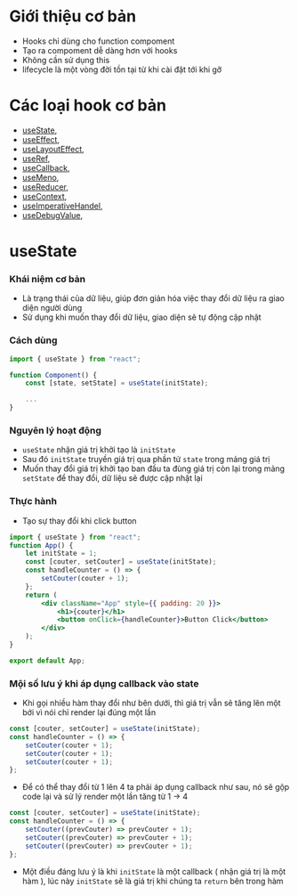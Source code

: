 # **Giới thiệu cơ bản**

-   Hooks chỉ dùng cho function compoment
-   Tạo ra compoment dễ dàng hơn với hooks
-   Không cần sử dụng this
-   lifecycle là một vòng đời tồn tại từ khi cài đặt tới khi gỡ

# **Các loại hook cơ bản**

-   [useState](#useState),
-   [useEffect](),
-   [useLayoutEffect](),
-   [useRef](),
-   [useCallback](),
-   [useMeno](),
-   [useReducer](),
-   [useContext](),
-   [useImperativeHandel](),
-   [useDebugValue](),

# **useState**

### Khái niệm cơ bản

-   Là trạng thái của dữ liệu, giúp đơn giản hóa việc thay đổi dữ liệu ra giao diện người dùng
-   Sử dụng khi muốn thay đổi dữ liệu, giao diện sẽ tự động cập nhật

### Cách dùng

```jsx
import { useState } from "react";

function Component() {
    const [state, setState] = useState(initState);

    ...
}
```

### Nguyên lý hoạt động

-   `useState` nhận giá trị khởi tạo là `initState`
-   Sau đó `initState` truyền giá trị qua phần tử `state` trong mảng giá trị
-   Muốn thay đổi giá trị khởi tạo ban đầu ta đùng giá trị còn lại trong mảng `setState` để thay đổi, dữ liệu sẽ được cập nhật lại

### Thực hành

-   Tạo sự thay đổi khi click button

```jsx
import { useState } from "react";
function App() {
    let initState = 1;
    const [couter, setCouter] = useState(initState);
    const handleCounter = () => {
        setCouter(couter + 1);
    };
    return (
        <div className="App" style={{ padding: 20 }}>
            <h1>{couter}</h1>
            <button onClick={handleCounter}>Button Click</button>
        </div>
    );
}

export default App;
```

### Mội số lưu ý khi áp dụng callback vào state

-   Khi gọi nhiều hàm thay đổi như bên dưới, thì giá trị vẫn sẽ tăng lên một bới vì nói chỉ render lại đúng một lần

```jsx
const [couter, setCouter] = useState(initState);
const handleCounter = () => {
    setCouter(couter + 1);
    setCouter(couter + 1);
    setCouter(couter + 1);
};
```

-   Để có thể thay đổi từ 1 lên 4 ta phải áp dụng callback như sau, nó sẽ gộp code lại và sử lý render một lần tăng từ 1 -> 4

```jsx
const [couter, setCouter] = useState(initState);
const handleCounter = () => {
    setCouter((prevCouter) => prevCouter + 1);
    setCouter((prevCouter) => prevCouter + 1);
    setCouter((prevCouter) => prevCouter + 1);
};
```

-   Một điều đáng lưu ý là khi `initState` là một callback ( nhận giá trị là một hàm ), lúc này `initState` sẽ là giá trị khi chúng ta `return` bên trong hàm
